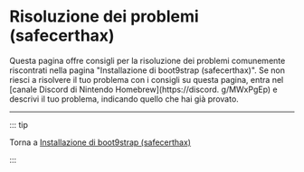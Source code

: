 # Risoluzione dei problemi (safecerthax)

Questa pagina offre consigli per la risoluzione dei problemi comunemente riscontrati nella pagina "Installazione di boot9strap (safecerthax)". Se non riesci a risolvere il tuo problema con i consigli su questa pagina, entra nel [canale Discord di Nintendo Homebrew](https://discord. g/MWxPgEp) e descrivi il tuo problema, indicando quello che hai già provato.

<!--@include: ./_include/troubleshooting-sb9si-common.md -->

<!--@include: ./_include/troubleshooting-get-help-common.md -->

---

::: tip

Torna a [Installazione di boot9strap (safecerthax)](installing-boot9strap-\(safecerthax\))

:::

<!--@include: ./_include/troubleshooting-return.md -->
